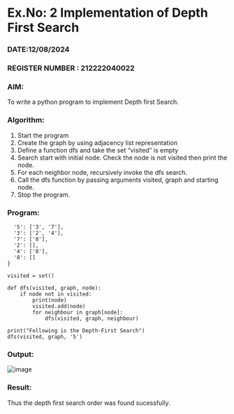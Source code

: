 # Ex.No: 2  Implementation of Depth First Search
### DATE:12/08/2024                                                                          
### REGISTER NUMBER : 212222040022
### AIM: 
To write a python program to implement Depth first Search. 
### Algorithm:
1. Start the program
2. Create the graph by using adjacency list representation
3. Define a function dfs and take the set “visited” is empty 
4. Search start with initial node. Check the node is not visited then print the node.
5. For each neighbor node, recursively invoke the dfs search.
6. Call the dfs function by passing arguments visited, graph and starting node.
7. Stop the program.
### Program:
```graph = {
  '5': ['3', '7'],
  '3': ['2', '4'],
  '7': ['8'],
  '2': [],
  '4': ['8'],
  '8': []
}

visited = set()  

def dfs(visited, graph, node):  
    if node not in visited:
        print(node)
        visited.add(node)
        for neighbour in graph[node]:
            dfs(visited, graph, neighbour)

print("Following is the Depth-First Search")
dfs(visited, graph, '5')
```
### Output:
![image](https://github.com/user-attachments/assets/b1f330e2-a370-474d-8dab-56c94a23b1e7)

### Result:
Thus the depth first search order was found sucessfully.
